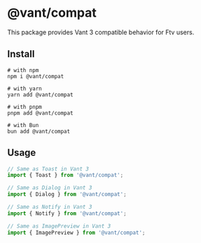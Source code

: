 # @vant/compat

This package provides Vant 3 compatible behavior for Ftv users.

## Install

```shell
# with npm
npm i @vant/compat

# with yarn
yarn add @vant/compat

# with pnpm
pnpm add @vant/compat

# with Bun
bun add @vant/compat
```

## Usage

```js
// Same as Toast in Vant 3
import { Toast } from '@vant/compat';

// Same as Dialog in Vant 3
import { Dialog } from '@vant/compat';

// Same as Notify in Vant 3
import { Notify } from '@vant/compat';

// Same as ImagePreview in Vant 3
import { ImagePreview } from '@vant/compat';
```
